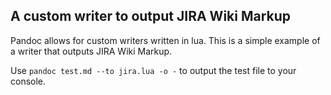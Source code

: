 ## A custom writer to output JIRA Wiki Markup

Pandoc allows for custom writers written in lua. This is a simple example of a writer that outputs JIRA Wiki Markup.

Use `pandoc test.md --to jira.lua -o -` to output the test file to your console.
